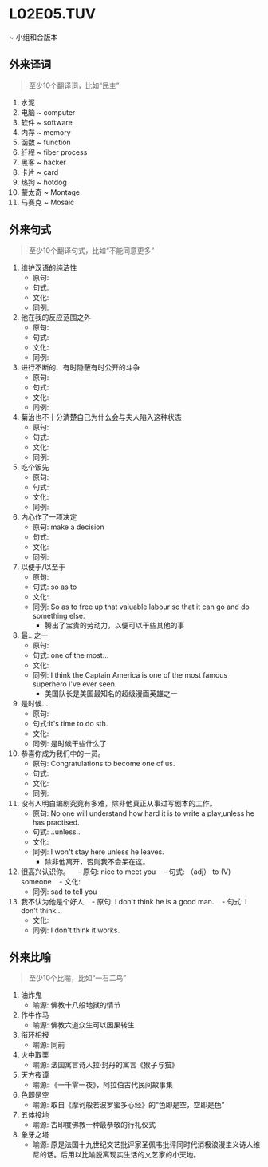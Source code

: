 # L02E05.TUV
~ 小组和合版本

## 外来译词
> 至少10个翻译词，比如“民主”

1. 水泥
1. 电脑 ~ computer
1. 软件 ~ software
1. 内存 ~ memory
1. 函数 ~ function
1. 纤程 ~ fiber process
1. 黑客 ~ hacker
1. 卡片 ~ card
1. 热狗 ~ hotdog
1. 蒙太奇 ~ Montage
1. 马赛克 ~ Mosaic


## 外来句式
> 至少10个翻译句式，比如“不能同意更多”

1. 维护汉语的纯洁性
    - 原句:
    - 句式:
    - 文化:
    - 同例:
1. 他在我的反应范围之外
    - 原句:
    - 句式:
    - 文化:
    - 同例:
1. 进行不断的、有时隐蔽有时公开的斗争 
    - 原句:
    - 句式:
    - 文化:
    - 同例:
1. 菊治也不十分清楚自己为什么会与夫人陷入这种状态
    - 原句:
    - 句式:
    - 文化:
    - 同例:
1. 吃个饭先
    - 原句:
    - 句式:
    - 文化:
    - 同例:
1. 内心作了一项决定 
    - 原句: make a decision
    - 句式:
    - 文化:
    - 同例:
1. 以便于/以至于
    - 原句: 
    - 句式: so as to
    - 文化:
    - 同例: So as to free up that valuable labour so that it can go and do something else.
        + 腾出了宝贵的劳动力，以便可以干些其他的事
1. 最…之一
    - 原句:
    - 句式: one of the most…
    - 文化:
    - 同例: I think the Captain America is one of the most famous superhero I've ever seen.
        + 美国队长是美国最知名的超级漫画英雄之一
1. 是时候…
    - 原句:
    - 句式:It's time to do sth.
    - 文化:
    - 同例: 是时候干些什么了
1. 恭喜你成为我们中的一员。
    - 原句: Congratulations to become one of us.
    - 句式:
    - 文化:
    - 同例:
1. 没有人明白编剧究竟有多难，除非他真正从事过写剧本的工作。 
    - 原句: No one will understand how hard it is to write a play,unless he has practised.
    - 句式: ..unless..
    - 文化:
    - 同例: I won't stay here unless he leaves.
        + 除非他离开，否则我不会呆在这。
1. 很高兴认识你。 
    - 原句: nice to meet you
    - 句式: （adj） to (V) someone 
    - 文化:
    - 同例: sad to tell you
1. 我不认为他是个好人
    - 原句: I don't think he is a good man.
    - 句式: I don't think...
    - 文化:
    - 同例: I don't think it works.
## 外来比喻
> 至少10个比喻，比如“⼀⽯⼆鸟” 

1. 油炸鬼
    - 喻源: 佛教十八般地狱的情节
1. 作牛作马
    - 喻源: 佛教六道众生可以因果转生
1. 衔环相报
    - 喻源: 同前
1. 火中取栗
    - 喻源: 法国寓言诗人拉·封丹的寓言《猴子与猫》
1. 天方夜谭
    - 喻源: 《一千零一夜》，阿拉伯古代民间故事集
1. 色即是空
    - 喻源: 取自《摩诃般若波罗蜜多心经》的“色即是空，空即是色”
1. 五体投地
    - 喻源: 古印度佛教一种最恭敬的行礼仪式
1. 象牙之塔
    - 喻源: 原是法国十九世纪文艺批评家圣佩韦批评同时代消极浪漫主义诗人维尼的话。后用以比喻脱离现实生活的文艺家的小天地。


